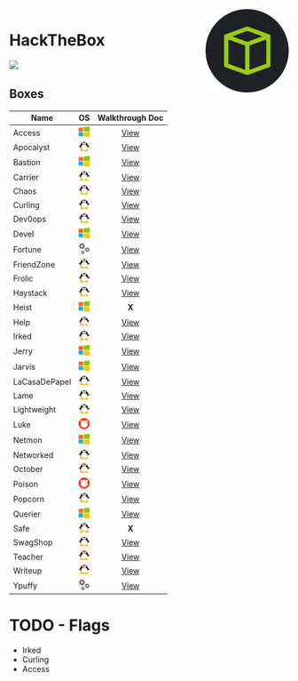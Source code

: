 <img align="right" height=150 src="./hackthebox_logo.jpg"/>

# HackTheBox
<img src="https://www.hackthebox.eu/badge/image/75726"/>


## Boxes
<!-- <img width=20 src=./_images/win.png> -->
<!-- <img width=20 src=./_images/lin.png> -->
<!-- <img width=20 src=./_images/gear.png> -->
<!-- <img width=20 src=./_images/bsd.png> -->


|   Name            |      OS                               |         Walkthrough Doc            |
| ----------------- |---------------------------------------|:----------------------------------:|
|  Access           | <img width=20 src=./_images/win.png>  | [View](Access/README.md)           |
|  Apocalyst        | <img width=20 src=./_images/lin.png>  | [View](Apocalyst/README.md)        |
|  Bastion          | <img width=20 src=./_images/win.png>  | [View](Bastion/README.md)          |
|  Carrier          | <img width=20 src=./_images/lin.png>  | [View](Carrier/README.md)          |
|  Chaos            | <img width=20 src=./_images/lin.png>  | [View](Chaos/README.md)            |
|  Curling          | <img width=20 src=./_images/lin.png>  | [View](Curling/README.md)          |
|  Dev0ops          | <img width=20 src=./_images/lin.png>  | [View](Dev0ops/README.md)          |
|  Devel            | <img width=20 src=./_images/win.png>  | [View](Devel/README.md)            |
|  Fortune          | <img width=20 src=./_images/gear.png> | [View](Fortune/README.md)          |
|  FriendZone       | <img width=20 src=./_images/lin.png>  | [View](Friendzone/README.md)       |
|  Frolic           | <img width=20 src=./_images/lin.png>  | [View](Frolic/README.md)           |
|  Haystack         | <img width=20 src=./_images/lin.png>  | [View](Haystack/README.md)
|  Heist            | <img width=20 src=./_images/win.png>  | **X** <!--[View](Heist/README.md) -->|
|  Help             | <img width=20 src=./_images/lin.png>  | [View](Help/README.md)             |
|  Irked            | <img width=20 src=./_images/lin.png>  | [View](Irked/README.md)            |
|  Jerry            | <img width=20 src=./_images/win.png>  | [View](Jerry/README.md)            |
|  Jarvis            | <img width=20 src=./_images/win.png> | [View](Jarvis/README.md)           |
|  LaCasaDePapel    | <img width=20 src=./_images/lin.png>  | [View](LaCasaDePapel/README.md)    |
|  Lame             | <img width=20 src=./_images/lin.png>  | [View](Lame/README.md)             |
|  Lightweight      | <img width=20 src=./_images/lin.png>  | [View](Lightweight/README.md)      |
|  Luke             | <img width=20 src=./_images/bsd.png>  | [View](Luke/README.md)             |
|  Netmon           | <img width=20 src=./_images/win.png>  | [View](Netmon/README.md)           |
|  Networked        | <img width=20 src=./_images/lin.png>  | [View](Networked/README.md)        |
|  October          | <img width=20 src=./_images/lin.png>  | [View](October/README.md)          |
|  Poison           | <img width=20 src=./_images/bsd.png>  | [View](Poison/README.md)           |
|  Popcorn          | <img width=20 src=./_images/lin.png>  | [View](Popcorn/README.md)          |
|  Querier          | <img width=20 src=./_images/win.png>  | [View](Querier/README.md)          |
|  Safe             | <img width=20 src=./_images/lin.png>  | **X** <!-- [View](Safe/README.md) --> |
|  SwagShop         | <img width=20 src=./_images/lin.png>  | [View](SwagShop/README.md)         |
|  Teacher          | <img width=20 src=./_images/lin.png>  | [View](Teacher/README.md)          |
|  Writeup          | <img width=20 src=./_images/lin.png>  | [View](Ypuffy/README.md)           |
|  Ypuffy           | <img width=20 src=./_images/gear.png> | [View](Ypuffy/README.md)           |


# TODO - Flags
- Irked
- Curling
- Access
